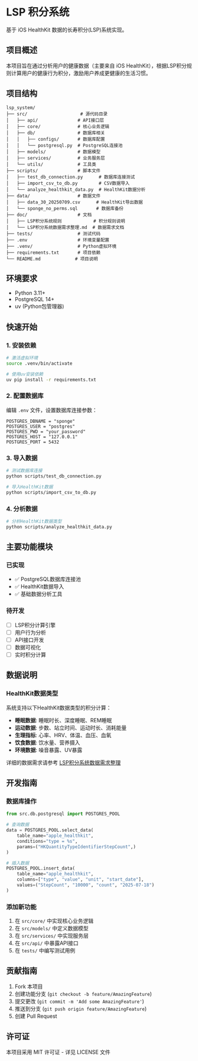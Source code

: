 # LSP 积分系统

基于 iOS HealthKit 数据的长寿积分(LSP)系统实现。

## 项目概述

本项目旨在通过分析用户的健康数据（主要来自 iOS HealthKit），根据LSP积分规则计算用户的健康行为积分，激励用户养成更健康的生活习惯。

## 项目结构

```
lsp_system/
├── src/                    # 源代码目录
│   ├── api/               # API接口层
│   ├── core/              # 核心业务逻辑
│   ├── db/                # 数据库相关
│   │   ├── configs/       # 数据库配置
│   │   └── postgresql.py  # PostgreSQL连接池
│   ├── models/            # 数据模型
│   ├── services/          # 业务服务层
│   └── utils/             # 工具类
├── scripts/               # 脚本文件
│   ├── test_db_connection.py      # 数据库连接测试
│   ├── import_csv_to_db.py        # CSV数据导入
│   └── analyze_healthkit_data.py  # HealthKit数据分析
├── data/                  # 数据文件
│   ├── data_30_20250709.csv      # HealthKit导出数据
│   └── sponge_no_perms.sql       # 数据库备份
├── doc/                   # 文档
│   ├── LSP积分系统规则            # 积分规则说明
│   └── LSP积分系统数据需求整理.md  # 数据需求文档
├── tests/                 # 测试代码
├── .env                   # 环境变量配置
├── .venv/                 # Python虚拟环境
├── requirements.txt       # 项目依赖
└── README.md             # 项目说明
```

## 环境要求

- Python 3.11+
- PostgreSQL 14+
- uv (Python包管理器)

## 快速开始

### 1. 安装依赖

```bash
# 激活虚拟环境
source .venv/bin/activate

# 使用uv安装依赖
uv pip install -r requirements.txt
```

### 2. 配置数据库

编辑 `.env` 文件，设置数据库连接参数：

```
POSTGRES_DBNAME = "sponge"
POSTGRES_USER = "postgres"
POSTGRES_PWD = "your_password"
POSTGRES_HOST = "127.0.0.1"
POSTGRES_PORT = 5432
```

### 3. 导入数据

```bash
# 测试数据库连接
python scripts/test_db_connection.py

# 导入HealthKit数据
python scripts/import_csv_to_db.py
```

### 4. 分析数据

```bash
# 分析HealthKit数据类型
python scripts/analyze_healthkit_data.py
```

## 主要功能模块

### 已实现

- ✅ PostgreSQL数据库连接池
- ✅ HealthKit数据导入
- ✅ 基础数据分析工具

### 待开发

- [ ] LSP积分计算引擎
- [ ] 用户行为分析
- [ ] API接口开发
- [ ] 数据可视化
- [ ] 实时积分计算

## 数据说明

### HealthKit数据类型

系统支持以下HealthKit数据类型的积分计算：

- **睡眠数据**: 睡眠时长、深度睡眠、REM睡眠
- **运动数据**: 步数、站立时间、运动时长、消耗能量
- **生理指标**: 心率、HRV、体温、血压、血氧
- **饮食数据**: 饮水量、营养摄入
- **环境数据**: 噪音暴露、UV暴露

详细的数据需求请参考 [LSP积分系统数据需求整理](doc/LSP积分系统数据需求整理.md)

## 开发指南

### 数据库操作

```python
from src.db.postgresql import POSTGRES_POOL

# 查询数据
data = POSTGRES_POOL.select_data(
    table_name="apple_healthkit",
    conditions="type = %s",
    params=("HKQuantityTypeIdentifierStepCount",)
)

# 插入数据
POSTGRES_POOL.insert_data(
    table_name="apple_healthkit",
    columns=["type", "value", "unit", "start_date"],
    values=("StepCount", "10000", "count", "2025-07-18")
)
```

### 添加新功能

1. 在 `src/core/` 中实现核心业务逻辑
2. 在 `src/models/` 中定义数据模型
3. 在 `src/services/` 中实现服务层
4. 在 `src/api/` 中暴露API接口
5. 在 `tests/` 中编写测试用例

## 贡献指南

1. Fork 本项目
2. 创建功能分支 (`git checkout -b feature/AmazingFeature`)
3. 提交更改 (`git commit -m 'Add some AmazingFeature'`)
4. 推送到分支 (`git push origin feature/AmazingFeature`)
5. 创建 Pull Request

## 许可证

本项目采用 MIT 许可证 - 详见 LICENSE 文件